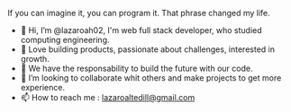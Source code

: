 If you can imagine it, you can program it. That phrase changed my life.
- 👋 Hi, I’m @lazaroah02, I'm web full stack developer, who studied computing engineering.
- 👀 Love building products, passionate about challenges, interested in growth.
- 🌱 We have the responsability to build the future with our code.
- 💞️ I’m looking to collaborate whit others and make projects to get more experience.
- 📫 How to reach me : lazaroaltedill@gmail.com

<!---
lazaroah02/lazaroah02 is a ✨ special ✨ repository because its `README.md` (this file) appears on your GitHub profile.
You can click the Preview link to take a look at your changes.
--->

